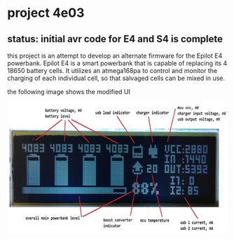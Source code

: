 # project 4e03

## status: initial avr code for E4 and S4 is complete

this project is an attempt to develop an alternate firmware for the Epilot E4 powerbank. Epilot E4 is a smart powerbank that is capable of replacing its 4 18650 battery cells. It utilizes an atmega168pa to control and monitor the charging of each individual cell, so that salvaged cells can be mixed in use.

the following image shows the modified UI

<img src="https://raw.githubusercontent.com/cosailer/4e03/master/image/e403_1.jpg" height="300">

